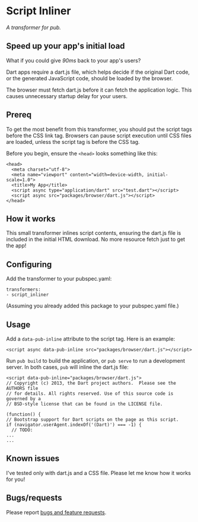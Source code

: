 # Script Inliner

_A transformer for pub._

## Speed up your app's initial load

What if you could give _90ms_ back to your app's users?

Dart apps require a dart.js file, which helps decide if the original
Dart code, or the generated JavaScript code, should be loaded by
the browser.

The browser must fetch dart.js before it can fetch the application logic.
This causes unnecessary startup delay for your users.

## Prereq

To get the most benefit from this transformer, you should put the
script tags before the CSS link tag. Browsers can pause script
execution until CSS files are loaded, unless the script tag
is before the CSS tag.

Before you begin, ensure the `<head>` looks something like this:

    <head>
      <meta charset="utf-8">
      <meta name="viewport" content="width=device-width, initial-scale=1.0">
      <title>My App</title>
      <script async type="application/dart" src="test.dart"></script>
      <script async src="packages/browser/dart.js"></script>
    </head>

## How it works

This small transformer inlines script contents, ensuring the dart.js file
is included in the initial HTML download. No more resource fetch just to
get the app!

## Configuring

Add the transformer to your pubspec.yaml:

    transformers:
    - script_inliner
    
(Assuming you already added this package to your pubspec.yaml file.)

## Usage

Add a `data-pub-inline` attribute to the script tag. Here is an example:

    <script async data-pub-inline src="packages/browser/dart.js"></script>
    
Run `pub build` to build the application, or `pub serve` to run a development
server. In both cases, `pub` will inline the dart.js file:


    <script data-pub-inline="packages/browser/dart.js">
    // Copyright (c) 2013, the Dart project authors.  Please see the AUTHORS file
    // for details. All rights reserved. Use of this source code is governed by a
    // BSD-style license that can be found in the LICENSE file.
    
    (function() {
    // Bootstrap support for Dart scripts on the page as this script.
    if (navigator.userAgent.indexOf('(Dart)') === -1) {
      // TODO:
    ...
    ...
    
## Known issues

I've tested only with dart.js and a CSS file. Please let me know how it works
for you!

## Bugs/requests

Please report [bugs and feature requests][bugs].


[bugs]: https://github.com/sethladd/script_inliner/issues